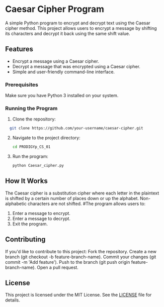 # Caesar Cipher Program

A simple Python program to encrypt and decrypt text using the Caesar cipher method. This project allows users to encrypt a message by shifting its characters and decrypt it back using the same shift value.

## Features
- Encrypt a message using a Caesar cipher.
- Decrypt a message that was encrypted using a Caesar cipher.
- Simple and user-friendly command-line interface.

### Prerequisites
Make sure you have Python 3 installed on your system.

### Running the Program
1. Clone the repository:
 ```bash
   git clone https://github.com/your-username/caesar-cipher.git
 ```
2. Navigate to the project directory:
   ```bash
   cd PRODIGYp_CS_01
   ```
3. Run the program:
   ```bash
   python Caesar_cipher.py
   ```
## How It Works
The Caesar cipher is a substitution cipher where each letter in the plaintext is shifted by a certain number of places down or up the alphabet. Non-alphabetic characters are not shifted.
#The program allows users to:
1. Enter a message to encrypt.
2. Enter a message to decrypt.
3. Exit the program.

## Contributing
If you'd like to contribute to this project:
Fork the repository.
Create a new branch (git checkout -b feature-branch-name).
Commit your changes (git commit -m 'Add feature').
Push to the branch (git push origin feature-branch-name).
Open a pull request.

## License
This project is licensed under the MIT License. See the [LICENSE](LICENSE) file for details.


